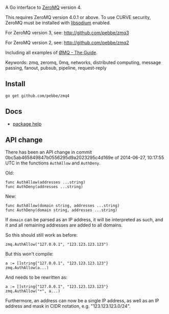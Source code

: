 
A Go interface to [ZeroMQ](http://www.zeromq.org/) version 4.

This requires ZeroMQ version 4.0.1 or above. To use CURVE security,
ZeroMQ must be installed with [libsodium](https://github.com/jedisct1/libsodium) enabled.

For ZeroMQ version 3, see: http://github.com/pebbe/zmq3

For ZeroMQ version 2, see: http://github.com/pebbe/zmq2

Including all examples of [ØMQ - The Guide](http://zguide.zeromq.org/page:all).

Keywords: zmq, zeromq, 0mq, networks, distributed computing, message passing, fanout, pubsub, pipeline, request-reply

## Install

    go get github.com/pebbe/zmq4

## Docs

 * [package help](http://godoc.org/github.com/pebbe/zmq4)

## API change

There has been an API change in commit
0bc5ab465849847b0556295d9a2023295c4d169e of 2014-06-27, 10:17:55 UTC
in the functions `AuthAllow` and `AuthDeny`.

Old:

    func AuthAllow(addresses ...string)
    func AuthDeny(addresses ...string)

New:

    func AuthAllow(domain string, addresses ...string)
    func AuthDeny(domain string, addresses ...string)

If `domain` can be parsed as an IP address, it will be interpreted as
such, and it and all remaining addresses are added to all domains.

So this should still work as before:

    zmq.AuthAllow("127.0.0.1", "123.123.123.123")

But this won't compile:

    a := []string{"127.0.0.1", "123.123.123.123"}
    zmq.AuthAllow(a...)

And needs to be rewritten as:

    a := []string{"127.0.0.1", "123.123.123.123"}
    zmq.AuthAllow("*", a...)

Furthermore, an address can now be a single IP address, as well as an IP
address and mask in CIDR notation, e.g. "123.123.123.0/24".
